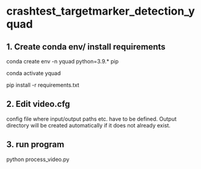 # crashtest_targetmarker_detection_yquad

## 1. Create conda env/ install requirements
conda create env -n yquad python=3.9.* pip

conda activate yquad

pip install -r requirements.txt


## 2. Edit video.cfg
config file where input/output paths etc. have to be defined.
Output directory will be created automatically if it does not already exist.

## 3. run program
python process_video.py
